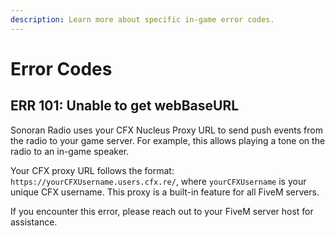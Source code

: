 ```yaml
---
description: Learn more about specific in-game error codes.
---
```


# Error Codes

## ERR 101: Unable to get webBaseURL

Sonoran Radio uses your CFX Nucleus Proxy URL to send push events from the radio to your game server. For example, this allows playing a tone on the radio to an in-game speaker.

Your CFX proxy URL follows the format: `https://yourCFXUsername.users.cfx.re/`, where `yourCFXUsername` is your unique CFX username. This proxy is a built-in feature for all FiveM servers.

If you encounter this error, please reach out to your FiveM server host for assistance.
